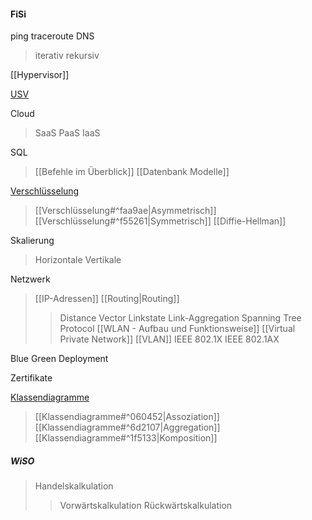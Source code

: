 #### FiSi

ping 
traceroute
DNS
>iterativ
>rekursiv

[[Hypervisor]]

[USV](USV)

Cloud
> SaaS
> PaaS
> IaaS

SQL
>[[Befehle im Überblick]]
>[[Datenbank Modelle]]

[Verschlüsselung](obsidian://open?vault=Berufsschule%20Vault&file=Verschl%C3%BCsselung)
> [[Verschlüsselung#^faa9ae|Asymmetrisch]]
> [[Verschlüsselung#^f55261|Symmetrisch]]
> [[Diffie-Hellman]]

Skalierung
>Horizontale
>Vertikale

Netzwerk
> [[IP-Adressen]]
> [[Routing|Routing]]
>> Distance Vector
>> Linkstate
>> Link-Aggregation
>> Spanning Tree Protocol
> [[WLAN - Aufbau und Funktionsweise]]
> [[Virtual Private Network]]
> [[VLAN]]
> IEEE 802.1X
> IEEE 802.1AX

Blue Green Deployment

Zertifikate

[Klassendiagramme](Klassendiagramme.md)
>[[Klassendiagramme#^060452|Assoziation]]
>[[Klassendiagramme#^6d2107|Aggregation]]
>[[Klassendiagramme#^1f5133|Komposition]]

##### WiSO

> Handelskalkulation
> >Vorwärtskalkulation
> >Rückwärtskalkulation
